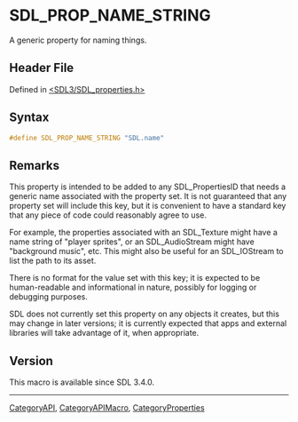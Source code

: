 # SDL_PROP_NAME_STRING

A generic property for naming things.

## Header File

Defined in [<SDL3/SDL_properties.h>](https://github.com/libsdl-org/SDL/blob/main/include/SDL3/SDL_properties.h)

## Syntax

```c
#define SDL_PROP_NAME_STRING "SDL.name"
```

## Remarks

This property is intended to be added to any SDL_PropertiesID that needs 
a generic name associated with the property set. It is not guaranteed 
that any property set will include this key, but it is convenient to 
have a standard key that any piece of code could reasonably agree to use.

For example, the properties associated with an SDL_Texture might have
a name string of "player sprites", or an SDL_AudioStream might have
"background music", etc. This might also be useful for an SDL_IOStream
to list the path to its asset.

There is no format for the value set with this key; it is expected to be
human-readable and informational in nature, possibly for logging or 
debugging purposes.

SDL does not currently set this property on any objects it creates, but
this may change in later versions; it is currently expected that apps and
external libraries will take advantage of it, when appropriate.

## Version

This macro is available since SDL 3.4.0.

----
[CategoryAPI](CategoryAPI), [CategoryAPIMacro](CategoryAPIMacro), [CategoryProperties](CategoryProperties)


